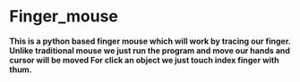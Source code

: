 # Finger_mouse

**This is a python based finger mouse which will work by tracing our finger.
Unlike traditional mouse we just run the program and move our hands and cursor will be moved
For click an object we just touch index finger with thum.**
